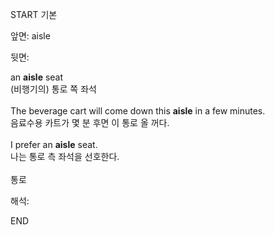 START
기본

앞면:
aisle


뒷면:
<div>an <b>aisle</b> seat </div><div>(비행기의) 통로 쪽 좌석</div><div><br></div><div><div>The beverage cart will come down this <strong>aisle</strong> in a few minutes. </div><div><div>음료수용 카트가 몇 분 후면 이 통로 올 꺼다.</div></div></div><div><br></div><div><div>I prefer an <strong>aisle</strong> seat. </div><div><div>나는 통로 측 좌석을 선호한다.</div></div></div><div><br></div><div>통로</div>


해석:
<!--ID: 1746614453402-->
END